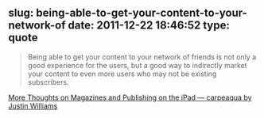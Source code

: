 slug: being-able-to-get-your-content-to-your-network-of
date: 2011-12-22 18:46:52
type: quote
---

> Being able to get your content to your network of friends is not only a good experience for the users, but a good way to indirectly market your content to even more users who may not be existing subscribers.

[More Thoughts on Magazines and Publishing on the iPad — carpeaqua by Justin Williams](http://carpeaqua.com/2011/12/06/more-thoughts-on-magazines-and-publishing-on-the-ipad/)
